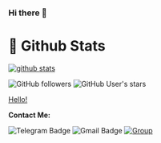### Hi there 👋 

#  🐙 **Github Stats**

[![github stats](https://github-readme-stats.vercel.app/api?username=minatouzuki&show_icons=true&theme=radical)](https://github.com/minatouzuki)

![GitHub followers](https://img.shields.io/github/followers/minatouzuki?color=aqua&label=Followers&style=for-the-badge)
![GitHub User's stars](https://img.shields.io/github/stars/minatouzuki?affiliations=OWNER&color=aqua&style=for-the-badge)

[Hello!](https://telegra.ph/file/efb48206c0c3bc6e52935.mp4)

**Contact Me:**

![Telegram Badge](https://img.shields.io/badge/-MinatoUzuki-1ca0f1?style=flat-square&logo=telegram&logoColor=white&link=https://t.me/minatouzuki)
![Gmail Badge](https://img.shields.io/badge/-minatouzuki.me@gmail.com-c14438?style=flat-square&logo=Gmail&logoColor=white&link=minatouzuki.me@gmail.com)
[![Group](https://img.shields.io/badge/dynamic/json?logo=telegram&label=%40ChizuruSupport&labelColor=282c34&suffix=+members&color=2CA5E0&query=%24.data.totalSubs&url=https%3A%2F%2Fapi.spencerwoo.com%2Fsubstats%2F%3Fsource%3Dtelegram%26queryKey%3DChizuruSupport&longCache=true%22)](https://t.me/chizurusupport)
